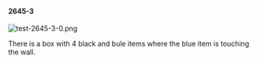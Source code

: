 #### 2645-3
![test-2645-3-0.png](https://github.com/lil-lab/nlvr/raw/master/nlvr/test/images/2/test-2645-3-0.png "test-2645-3-0.png")

There is a box with 4 black and bule items where the blue item is touching the wall.